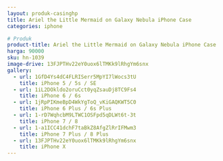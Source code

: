 ```yaml
---
layout: produk-casinghp
title: Ariel the Little Mermaid on Galaxy Nebula iPhone Case
categories: iphone

# Produk
product-title: Ariel the Little Mermaid on Galaxy Nebula iPhone Case
harga: 90000
sku: hn-1039
image-drive: 13FJPTHv22eY0uox6lTMKk9lRhgYm6snx
gallery:
  - url: 1GfD4Ys4dC4FLRISerr5MpYI7lWocs3tU
    title: iPhone 5 / 5s / SE
  - url: 1iL2DOkldo2oruCct0yqZsauDj8TC9Fs4
    title: iPhone 6 / 6s
  - url: 1jRpPIKmeBpD4WkYgToQ_vKiGAQKWT5C0
    title: iPhone 6 Plus / 6s Plus
  - url: 1-rD7WqhcbM9LTWC1OSFpd5qDLWt6t-3t
    title: iPhone 7 / 8
  - url: 1-a1ICC41dchF7taBkZ8AfgZlRrIFMwm3
    title: iPhone 7 Plus / 8 Plus
  - url: 13FJPTHv22eY0uox6lTMKk9lRhgYm6snx
    title: iPhone X
---
```

